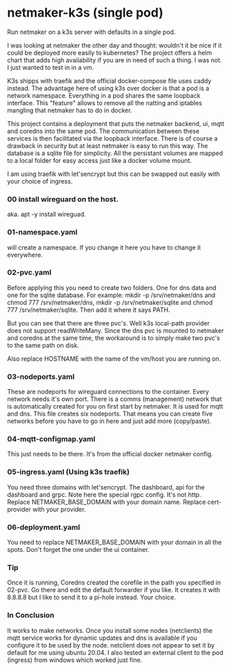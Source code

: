 # netmaker-k3s (single pod)
Run netmaker on a k3s server with defaults in a single pod.

I was looking at netmaker the other day and thought: wouldn't it be nice if it could be deployed more easily to kubernetes? 
The project offers a helm chart that adds high availability if you are in need of such a thing. I was not. I just wanted to test in in a vm. 

K3s shipps with traefik and the official docker-compose file uses caddy instead. The advantage here of using k3s over docker is that
a pod is a network namespace. Everything in a pod shares the same loopback interface. This "feature" allows to remove all the 
natting and iptables mangling that netmaker has to do in docker. 

This project contains a deployment that puts the netmaker backend, ui, mqtt and coredns into the same pod. The communication between these services
is then facilitated via the loopback interface. There is of course a drawback in security but at least netmaker is easy to run this way.
The database is a sqlite file for simplicity. All the persistant volumes are mapped to a local folder for easy access just like a docker volume mount.

I am using traefik with let'sencrypt but this can be swapped out easily with your choice of ingress. 

### 00 install wireguard on the host. 
aka. apt -y install wireguad. 

### 01-namespace.yaml
will create a namespace. If you change it here you have to change it everywhere.

### 02-pvc.yaml
Before applying this you need to create two folders. One for dns data and one for the sqlite database. 
For example: mkdir -p /srv/netmaker/dns and chmod 777 /srv/netmaker/dns, mkdir -p /srv/netmaker/sqlite and chmod 777 /srv/netmaker/sqlite. 
Then add it where it says PATH.  

But you can see that there are three pvc's. Well k3s local-path provider does not support readWriteMany. Since the dns pvc is mounted to netmaker and coredns at the same time, the workaround is to simply make two pvc's to the same path on disk.  

Also replace HOSTNAME with the name of the vm/host you are running on. 

### 03-nodeports.yaml
These are nodeports for wireguard connections to the container. Every network needs it's own port. There is a comms (management) network that is automatically
created for you on first start by netmaker. It is used for mqtt and dns. This file creates six nodeports. That means you can create five networks before you have to go in here and just add more (copy/paste). 

### 04-mqtt-configmap.yaml
This just needs to be there. It's from the official docker netmaker config. 

### 05-ingress.yaml (Using k3s traefik)
You need three domains with let'sencrypt. The dashboard, api for the dashboard and grpc. Note here the special rgpc config. It's not http.
Replace NETMAKER_BASE_DOMAIN with your domain name. Replace cert-provider with your provider. 
  
### 06-deployment.yaml
You need to replace NETMAKER_BASE_DOMAIN with your domain in all the spots. Don't forget the one under the ui container. 
  
### Tip
Once it is running, Coredns created the corefile in the path you specified in 02-pvc. Go there and edit the default forwarder if you like. 
It creates it with 8.8.8.8 but I like to send it to a pi-hole instead. Your choice. 

### In Conclusion
It works to make networks. Once you install some nodes (netclients) the mqtt service works for dynamic updates and dns is available if you configure it to be used by the node. netclient does not appear to set it by default for me using ubuntu 20.04. 
I also tested an external client to the pod (ingress) from windows which worked just fine. 
